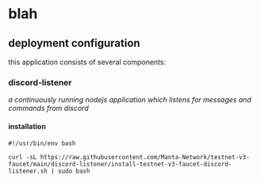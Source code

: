 # blah

## deployment configuration

this application consists of several components:

### discord-listener

*a continuously running nodejs application which listens for messages and commands from discord*

#### installation

```shell=
#!/usr/bin/env bash

curl -sL https://raw.githubusercontent.com/Manta-Network/testnet-v3-faucet/main/discord-listener/install-testnet-v3-faucet-discord-listener.sh | sudo bash
```
